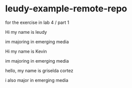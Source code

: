 # leudy-example-remote-repo
for the exercise in lab 4 / part 1

Hi my name is leudy 

im majoring in emerging media

Hi my name is Kevin 

im majoring in emerging media

hello, my name is griselda cortez

i also major in emerging media
